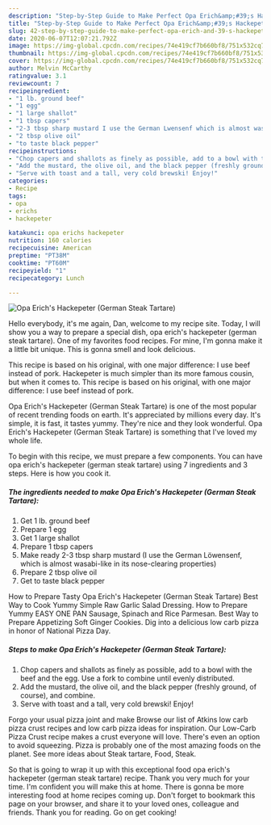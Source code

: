 ```yaml
---
description: "Step-by-Step Guide to Make Perfect Opa Erich&amp;#39;s Hackepeter (German Steak Tartare)"
title: "Step-by-Step Guide to Make Perfect Opa Erich&amp;#39;s Hackepeter (German Steak Tartare)"
slug: 42-step-by-step-guide-to-make-perfect-opa-erich-and-39-s-hackepeter-german-steak-tartare
date: 2020-06-07T12:07:21.792Z
image: https://img-global.cpcdn.com/recipes/74e419cf7b660bf8/751x532cq70/opa-erichs-hackepeter-german-steak-tartare-recipe-main-photo.jpg
thumbnail: https://img-global.cpcdn.com/recipes/74e419cf7b660bf8/751x532cq70/opa-erichs-hackepeter-german-steak-tartare-recipe-main-photo.jpg
cover: https://img-global.cpcdn.com/recipes/74e419cf7b660bf8/751x532cq70/opa-erichs-hackepeter-german-steak-tartare-recipe-main-photo.jpg
author: Melvin McCarthy
ratingvalue: 3.1
reviewcount: 7
recipeingredient:
- "1 lb. ground beef"
- "1 egg"
- "1 large shallot"
- "1 tbsp capers"
- "2-3 tbsp sharp mustard I use the German Lwensenf which is almost wasabilike in its noseclearing properties"
- "2 tbsp olive oil"
- "to taste black pepper"
recipeinstructions:
- "Chop capers and shallots as finely as possible, add to a bowl with the beef and the egg. Use a fork to combine until evenly distributed."
- "Add the mustard, the olive oil, and the black pepper (freshly ground, of course), and combine."
- "Serve with toast and a tall, very cold brewski! Enjoy!"
categories:
- Recipe
tags:
- opa
- erichs
- hackepeter

katakunci: opa erichs hackepeter 
nutrition: 160 calories
recipecuisine: American
preptime: "PT38M"
cooktime: "PT60M"
recipeyield: "1"
recipecategory: Lunch

---
```



![Opa Erich&#39;s Hackepeter (German Steak Tartare)](https://img-global.cpcdn.com/recipes/74e419cf7b660bf8/751x532cq70/opa-erichs-hackepeter-german-steak-tartare-recipe-main-photo.jpg)

Hello everybody, it's me again, Dan, welcome to my recipe site. Today, I will show you a way to prepare a special dish, opa erich&#39;s hackepeter (german steak tartare). One of my favorites food recipes. For mine, I'm gonna make it a little bit unique. This is gonna smell and look delicious.

This recipe is based on his original, with one major difference: I use beef instead of pork. Hackepeter is much simpler than its more famous cousin, but when it comes to. This recipe is based on his original, with one major difference: I use beef instead of pork.

Opa Erich&#39;s Hackepeter (German Steak Tartare) is one of the most popular of recent trending foods on earth. It's appreciated by millions every day. It's simple, it is fast, it tastes yummy. They're nice and they look wonderful. Opa Erich&#39;s Hackepeter (German Steak Tartare) is something that I've loved my whole life.


To begin with this recipe, we must prepare a few components. You can have opa erich&#39;s hackepeter (german steak tartare) using 7 ingredients and 3 steps. Here is how you cook it.

<!--inarticleads1-->

##### The ingredients needed to make Opa Erich&#39;s Hackepeter (German Steak Tartare):

1. Get 1 lb. ground beef
1. Prepare 1 egg
1. Get 1 large shallot
1. Prepare 1 tbsp capers
1. Make ready 2-3 tbsp sharp mustard (I use the German Löwensenf, which is almost wasabi-like in its nose-clearing properties)
1. Prepare 2 tbsp olive oil
1. Get to taste black pepper


How to Prepare Tasty Opa Erich&#39;s Hackepeter (German Steak Tartare) Best Way to Cook Yummy Simple Raw Garlic Salad Dressing. How to Prepare Yummy EASY ONE PAN Sausage, Spinach and Rice Parmesan. Best Way to Prepare Appetizing Soft Ginger Cookies. Dig into a delicious low carb pizza in honor of National Pizza Day. 

<!--inarticleads2-->

##### Steps to make Opa Erich&#39;s Hackepeter (German Steak Tartare):

1. Chop capers and shallots as finely as possible, add to a bowl with the beef and the egg. Use a fork to combine until evenly distributed.
1. Add the mustard, the olive oil, and the black pepper (freshly ground, of course), and combine.
1. Serve with toast and a tall, very cold brewski! Enjoy!


Forgo your usual pizza joint and make Browse our list of Atkins low carb pizza crust recipes and low carb pizza ideas for inspiration. Our Low-Carb Pizza Crust recipe makes a crust everyone will love. There&#39;s even an option to avoid squeezing. Pizza is probably one of the most amazing foods on the planet. See more ideas about Steak tartare, Food, Steak. 

So that is going to wrap it up with this exceptional food opa erich&#39;s hackepeter (german steak tartare) recipe. Thank you very much for your time. I'm confident you will make this at home. There is gonna be more interesting food at home recipes coming up. Don't forget to bookmark this page on your browser, and share it to your loved ones, colleague and friends. Thank you for reading. Go on get cooking!
